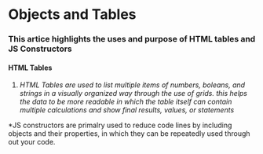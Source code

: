 # **Objects and Tables**
  

### **This artice highlights the uses and purpose of HTML tables and JS Constructors**


#### **HTML Tables**

1. *HTML Tables are used to list multiple items of numbers, boleans, and strings in a visually organized way through the use of grids. this helps the data to be more readable in which the table itself can contain multiple calculations and show final results, values, or statements*

*JS constructors are primalry used to reduce code lines by including objects and their properties, in which they can be repeatedly used through out your code. 
